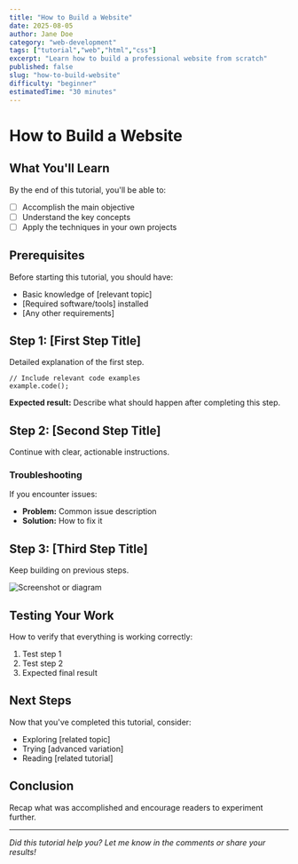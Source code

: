 ```yaml
---
title: "How to Build a Website"
date: 2025-08-05
author: Jane Doe
category: "web-development"
tags: ["tutorial","web","html","css"]
excerpt: "Learn how to build a professional website from scratch"
published: false
slug: "how-to-build-website"
difficulty: "beginner"
estimatedTime: "30 minutes"
---
```


# How to Build a Website

## What You'll Learn

By the end of this tutorial, you'll be able to:

- [ ] Accomplish the main objective
- [ ] Understand the key concepts
- [ ] Apply the techniques in your own projects

## Prerequisites

Before starting this tutorial, you should have:

- Basic knowledge of [relevant topic]
- [Required software/tools] installed
- [Any other requirements]

## Step 1: [First Step Title]

Detailed explanation of the first step.

```code
// Include relevant code examples
example.code();
```

**Expected result:** Describe what should happen after completing this step.

## Step 2: [Second Step Title]

Continue with clear, actionable instructions.

### Troubleshooting

If you encounter issues:
- **Problem:** Common issue description
- **Solution:** How to fix it

## Step 3: [Third Step Title]

Keep building on previous steps.

![Screenshot or diagram](../assets/images/tutorial-step3.png)

## Testing Your Work

How to verify that everything is working correctly:

1. Test step 1
2. Test step 2
3. Expected final result

## Next Steps

Now that you've completed this tutorial, consider:

- Exploring [related topic]
- Trying [advanced variation]
- Reading [related tutorial]

## Conclusion

Recap what was accomplished and encourage readers to experiment further.

---

*Did this tutorial help you? Let me know in the comments or share your results!*

